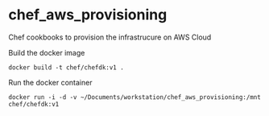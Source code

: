 # chef_aws_provisioning

Chef cookbooks to provision the infrastrucure on AWS Cloud

Build the docker image

`docker build -t chef/chefdk:v1 .`

Run the docker container

`docker run -i -d -v ~/Documents/workstation/chef_aws_provisioning:/mnt chef/chefdk:v1`
